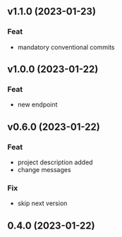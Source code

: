 ## v1.1.0 (2023-01-23)

### Feat

- mandatory conventional commits

## v1.0.0 (2023-01-22)

### Feat

- new endpoint

## v0.6.0 (2023-01-22)

### Feat

- project description added
- change messages

### Fix

- skip next version

## 0.4.0 (2023-01-22)
